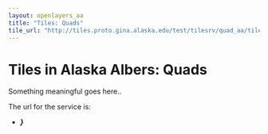 ```yaml
---
layout: openlayers_aa
title: "Tiles: Quads"
tile_url: "http://tiles.proto.gina.alaska.edu/test/tilesrv/quad_aa/tile"
---
```


Tiles in Alaska Albers: Quads
=============================

Something meaningful goes here..

The url for the service is:

-   ***<span style="{page.tile_url;">}</span>***
